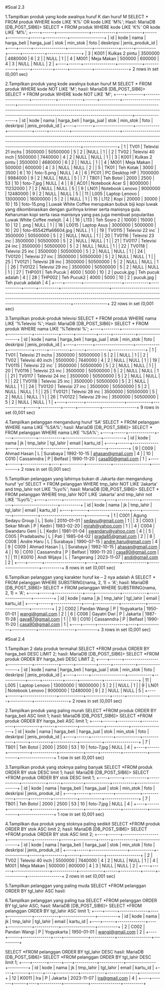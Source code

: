 #Soal 2.3

1.Tampilkan produk yang kode awalnya huruf K dan huruf M
SELECT * FROM produk WHERE kode LIKE 'K%' OR kode LIKE 'M%';
Hasil:
    MariaDB [DB_POST_SIB6]> SELECT * FROM produk WHERE kode LIKE 'K%' OR kode LIKE 'M%';
    +----+------+----------------+------------+------------+------+----------+------+-----------+-----------------+
    | id | kode | nama           | harga_beli | harga_jual | stok | min_stok | foto | deskripsi | jenis_produk_id |
    +----+------+----------------+------------+------------+------+----------+------+-----------+-----------------+
    |  3 | K001 | Kulkas 2 pintu |    3500000 |    4680000 |    6 |        2 |      | NULL      |               1 |
    |  4 | M001 | Meja Makan     |     500000 |     600000 |    4 |        3 | NULL | NULL      |               2 |
    +----+------+----------------+------------+------------+------+----------+------+-----------+-----------------+
    2 rows in set (0,001 sec)


2.Tampilkan produk yang kode awalnya bukan huruf M
SELECT * FROM produk WHERE kode NOT LIKE 'M';
hasil:
    MariaDB [DB_POST_SIB6]> SELECT * FROM produk WHERE kode NOT LIKE 'M';
    +----+--------+-------------------+------------+------------+------+----------+------------------------+---------------------------------------------------------------------------------------------------------------------------------------------------------------------------------------------------------------------+-----------------+
    | id | kode   | nama              | harga_beli | harga_jual | stok | min_stok | foto                   | deskripsi                                                                                                                                                                                                           | jenis_produk_id |
    +----+--------+-------------------+------------+------------+------+----------+------------------------+---------------------------------------------------------------------------------------------------------------------------------------------------------------------------------------------------------------------+-----------------+
    |  1 | TV01   | Televisi 21 inchs |    3500000 |   50500000 |    5 |        2 |                        |NULL                                                                                                                                                                                                                |               1 |
    |  2 | TV02   | Televisi 40 inch  |    5500000 |    7440000 |    4 |        2 | NULL                   | NULL                                                                                                                                                                                                                |               1 |
    |  3 | K001   | Kulkas 2 pintu    |    3500000 |    4680000 |    6 |        2 |                        | NULL                                                                                                                                                                                                                |               1 |
    |  4 | M001   | Meja Makan        |     500000 |     600000 |    4 |        3 | NULL                   | NULL                                                                                                                                                                                                                |               2 |
    |  5 | TK01   | Teh Kotak         |       3000 |       3500 |    6 |       10 | foto-5.png             | NULL                                                                                                                                                                                                                |               4 |
    |  6 | PC01   | PC Desktop HP     |    7000000 |    9984000 |    9 |        2 | NULL                   | NULL                                                                                                                                                                                                                |               5 |
    |  7 | TB01   | Teh Botol         |       2000 |       2500 |   53 |       10 | foto-7.jpg             | NULL                                                                                                                                                                                                                |               4 |
    |  8 | AC01   | Notebook Acer S   |    8000000 |   11232000 |    7 |        2 | NULL                   | NULL                                                                                                                                                                                                                |               5 |
    |  9 | LN01   | Notebook Lenovo   |    9000000 |   12480000 |    9 |        2 | NULL                   | NULL                                                                                                                                                                                                                |               5 |
    | 11 | L005   | Laptop Lenovo     |   13000000 |   16000000 |    5 |        2 |                        | NULL                                                                                                                                                                                                                |               1 |
    | 15 | L112   | Kopi              |      20000 |      30000 |   10 |       15 | foto-15.png            | Luwak White Coffee merupakan bubuk biji kopi luwak yang dikombinasikan dengan gurihnya krimer serta manisnya gula. Keharuman kopi serta rasa manisnya yang pas juga membuat popularitas Luwak White Coffee melejit. |               4 |
    | 16 | L113   | Teh Sosro 2       |      10000 |      15000 |   10 |       12 | .png                   | NULL                                                                                                                                                                                                                |               1 |
    | 18 | L0015  | Laptop Asus       |    3000000 |    5000000 |   10 |       20 | foto-65542ffa66604.jpg | NULL                                                                                                                                                                                                                |               1 |
    | 19 | TV0115 | Televisi 22 inc`  |    3500000 |   50500000 |    5 |        2 | NULL                   | NULL                                                                                                                                                                                                                |               1 |
    | 20 | TV0116 | Televisi 23 inc   |    3500000 |   50500000 |    5 |        2 | NULL                   | NULL                                                                                                                                                                                                                |               1 |
    | 21 | TV0117 | Televisi 24 inc   |    3500000 |   50500000 |    5 |        2 | NULL                   | NULL                                                                                                                                                                                                                |               1 |
    | 22 | TV0118 | Televisi 25 inc   |    3500000 |   50500000 |    5 |        2 | NULL                   | NULL                                                                                                                                                                                                                |               1 |
    | 24 | TV0120 | Televisi 27 inc   |    3500000 |   50500000 |    5 |        2 | NULL                   | NULL                                                                                                                                                                                                                |               1 |
    | 25 | TV0121 | Televisi 28 inc   |    3500000 |   50500000 |    5 |        2 | NULL                   | NULL                                                                                                                                                                                                                |               1 |
    | 26 | TV0122 | Televisi 29 inc   |    3500000 |   50500000 |    5 |        2 | NULL                   | NULL                                                                                                                                                                                                                |               1 |
    | 27 | THP001 | Teh Pucuk         |       4000 |       5000 |   10 |        2 | pucuk.jpg              | Teh pucuk adalah                                                                                                                                                                                                    |               4 |
    | 28 | THP002 | Teh Pucuk2        |       4000 |       5000 |   10 |        2 | pucuk.jpg              | Teh pucuk adalah                                                                                                                                                                                                    |               4 |
    +----+--------+-------------------+------------+------------+------+----------+------------------------+---------------------------------------------------------------------------------------------------------------------------------------------------------------------------------------------------------------------+-----------------+
    22 rows in set (0,001 sec)

3.Tampilkan produk-produk televisi
SELECT * FROM produk WHERE nama LIKE '%Televisi %';
Hasil:
    MariaDB [DB_POST_SIB6]> SELECT * FROM produk WHERE nama LIKE '%Televisi %';
    +----+--------+-------------------+------------+------------+------+----------+------+-----------+-----------------+
    | id | kode   | nama              | harga_beli | harga_jual | stok | min_stok | foto | deskripsi | jenis_produk_id |
    +----+--------+-------------------+------------+------------+------+----------+------+-----------+-----------------+
    |  1 | TV01   | Televisi 21 inchs |    3500000 |   50500000 |    5 |        2 |      | NULL      |               1 |
    |  2 | TV02   | Televisi 40 inch  |    5500000 |    7440000 |    4 |        2 | NULL | NULL      |               1 |
    | 19 | TV0115 | Televisi 22 inc`  |    3500000 |   50500000 |    5 |        2 | NULL | NULL      |               1 |
    | 20 | TV0116 | Televisi 23 inc   |    3500000 |   50500000 |    5 |        2 | NULL | NULL      |               1 |
    | 21 | TV0117 | Televisi 24 inc   |    3500000 |   50500000 |    5 |        2 | NULL | NULL      |               1 |
    | 22 | TV0118 | Televisi 25 inc   |    3500000 |   50500000 |    5 |        2 | NULL | NULL      |               1 |
    | 24 | TV0120 | Televisi 27 inc   |    3500000 |   50500000 |    5 |        2 | NULL | NULL      |               1 |
    | 25 | TV0121 | Televisi 28 inc   |    3500000 |   50500000 |    5 |        2 | NULL | NULL      |               1 |
    | 26 | TV0122 | Televisi 29 inc   |    3500000 |   50500000 |    5 |        2 | NULL | NULL      |               1 |
    +----+--------+-------------------+------------+------------+------+----------+------+-----------+-----------------+
    9 rows in set (0,001 sec)


4.Tampilkan pelanggan mengandung huruf 'SA'
 SELECT * FROM pelanggan WHERE nama LIKE '%SA%';
hasil:
    MariaDB [DB_POST_SIB6]> SELECT * FROM pelanggan WHERE nama LIKE '%SA%';
    +----+------+-------------+----+-----------+------------+------------------+----------+
    | id | kode | nama        | jk | tmp_lahir | tgl_lahir  | email            | kartu_id |
    +----+------+-------------+----+-----------+------------+------------------+----------+
    |  9 | C009 | Ahmad Hasan | L  | Surabaya  | 1992-10-15 | ahasan@gmail.com |        4 |
    | 10 | C010 | Cassanndra  | P  | Belfast   | 1990-11-20 | casa90@gmail.com |        1 |
    +----+------+-------------+----+-----------+------------+------------------+----------+
    2 rows in set (0,001 sec)


5.Tampilkan pelanggan yang lahirnya bukan di Jakarta dan mengandung huruf ‘yo‘
SELECT * FROM pelanggan WHERE tmp_lahir NOT LIKE 'Jakarta' and  tmp_lahir not LIKE '%yo%';
hasil:
    MariaDB [DB_POST_SIB6]> SELECT * FROM pelanggan WHERE tmp_lahir NOT LIKE 'Jakarta' and  tmp_lahir not LIKE '%yo%';
    +----+-------+--------------------+----+-----------+------------+----------------------+----------+
    | id | kode  | nama               | jk | tmp_lahir | tgl_lahir  | email                | kartu_id |
    +----+-------+--------------------+----+-----------+------------+----------------------+----------+
    |  1 | C001  | Agung Sedayu Group | L  | Solo      | 2010-01-01 | sedayu@gmail.com     |        1 |
    |  3 | C003  | Sekar Mirah        | P  | Kediri    | 1983-02-20 | mirah@yahoo.com      |        1 |
    |  4 | C004  | Swandaru Geni      | L  | Kediri    | 1981-01-04 | swandaru@yahoo.com   |        4 |
    |  5 | C005  | Pradabashu         | L  | Pati      | 1985-04-02 | prada85@gmail.com    |        2 |
    |  8 | C008  | Andre Haru         | L  | Surabaya  | 1990-07-15 | andre.haru@gmail.com |        4 |
    |  9 | C009  | Ahmad Hasan        | L  | Surabaya  | 1992-10-15 | ahasan@gmail.com     |        4 |
    | 10 | C010  | Cassanndra         | P  | Belfast   | 1990-11-20 | casa90@gmail.com     |        1 |
    | 11 | K0010 | Andi Wijaya        | L  | Tangerang | 2023-11-07 | andi@gmail.com       |        2 |
    +----+-------+--------------------+----+-----------+------------+----------------------+----------+
    8 rows in set (0,001 sec)


6.Tampilkan pelanggan yang karakter huruf ke – 2 nya adalah A
SELECT * FROM pelanggan WHERE SUBSTRING(nama, 2, 1) = 'A';
hasil:
    MariaDB [DB_POST_SIB6]> SELECT * FROM pelanggan WHERE SUBSTRING(nama, 2, 1) = 'A';
    +----+------+--------------+----+------------+------------+------------------+----------+
    | id | kode | nama         | jk | tmp_lahir  | tgl_lahir  | email            | kartu_id |
    +----+------+--------------+----+------------+------------+------------------+----------+
    |  2 | C002 | Pandan Wangi | P  | Yogyakarta | 1950-01-01 | wangi@gmail.com  |        2 |
    |  6 | C006 | Gayatri Dwi  | P  | Jakarta    | 1987-11-28 | gaya87@gmail.com |        1 |
    | 10 | C010 | Cassanndra   | P  | Belfast    | 1990-11-20 | casa90@gmail.com |        1 |
    +----+------+--------------+----+------------+------------+------------------+----------+
    3 rows in set (0,001 sec)

#Soal 2.4

1.Tampilkan 2 data produk termahal
SELECT *FROM produk ORDER BY harga_beli DESC LIMIT 2;
hasil:
    MariaDB [DB_POST_SIB6]> SELECT *FROM produk ORDER BY harga_beli DESC LIMIT 2;
    +----+------+-----------------+------------+------------+------+----------+------+-----------+-----------------+
    | id | kode | nama            | harga_beli | harga_jual | stok | min_stok | foto | deskripsi | jenis_produk_id |
    +----+------+-----------------+------------+------------+------+----------+------+-----------+-----------------+
    | 11 | L005 | Laptop Lenovo   |   13000000 |   16000000 |    5 |        2 |      | NULL      |               1 |
    |  9 | LN01 | Notebook Lenovo |    9000000 |   12480000 |    9 |        2 | NULL | NULL      |               5 |
    +----+------+-----------------+------------+------------+------+----------+------+-----------+-----------------+
    2 rows in set (0,001 sec)


2.Tampilkan produk yang paling murah
SELECT *FROM produk ORDER BY harga_beli ASC limit 1;
hasil:
    MariaDB [DB_POST_SIB6]> SELECT *FROM produk ORDER BY harga_beli ASC limit 1;
    +----+------+-----------+------------+------------+------+----------+------------+-----------+-----------------+
    | id | kode | nama      | harga_beli | harga_jual | stok | min_stok | foto       | deskripsi | jenis_produk_id |
    +----+------+-----------+------------+------------+------+----------+------------+-----------+-----------------+
    |  7 | TB01 | Teh Botol |       2000 |       2500 |   53 |       10 | foto-7.jpg | NULL      |               4 |
    +----+------+-----------+------------+------------+------+----------+------------+-----------+-----------------+
    1 row in set (0,001 sec)

3.Tampilkan produk yang stoknya paling banyak
SELECT *FROM produk ORDER BY stok DESC limit 1;
hasil:
    MariaDB [DB_POST_SIB6]> SELECT *FROM produk ORDER BY stok DESC limit 1;
    +----+------+-----------+------------+------------+------+----------+------------+-----------+-----------------+
    | id | kode | nama      | harga_beli | harga_jual | stok | min_stok | foto       | deskripsi | jenis_produk_id |
    +----+------+-----------+------------+------------+------+----------+------------+-----------+-----------------+
    |  7 | TB01 | Teh Botol |       2000 |       2500 |   53 |       10 | foto-7.jpg | NULL      |               4 |
    +----+------+-----------+------------+------------+------+----------+------------+-----------+-----------------+
    1 row in set (0,001 sec)

4.Tampilkan dua produk yang stoknya paling sedikit
SELECT *FROM produk ORDER BY stok ASC limit 2;
hasil:
    MariaDB [DB_POST_SIB6]> SELECT *FROM produk ORDER BY stok ASC limit 2;
    +----+------+------------------+------------+------------+------+----------+------+-----------+-----------------+
    | id | kode | nama             | harga_beli | harga_jual | stok | min_stok | foto | deskripsi | jenis_produk_id |
    +----+------+------------------+------------+------------+------+----------+------+-----------+-----------------+
    |  2 | TV02 | Televisi 40 inch |    5500000 |    7440000 |    4 |        2 | NULL | NULL      |               1 |
    |  4 | M001 | Meja Makan       |     500000 |     600000 |    4 |        3 | NULL | NULL      |               2 |
    +----+------+------------------+------------+------------+------+----------+------+-----------+-----------------+
    2 rows in set (0,001 sec)

5.Tampilkan pelanggan yang paling muda
SELECT *FROM pelanggan ORDER BY tgl_lahir ASC
hasil:



6.Tampilkan pelanggan yang paling tua
SELECT *FROM pelanggan ORDER BY tgl_lahir ASC;
hasil:
    MariaDB [DB_POST_SIB6]> SELECT *FROM pelanggan ORDER BY tgl_lahir ASC limit 1;
    +----+------+--------------+----+------------+------------+-----------------+----------+
    | id | kode | nama         | jk | tmp_lahir  | tgl_lahir  | email           | kartu_id |
    +----+------+--------------+----+------------+------------+-----------------+----------+
    |  2 | C002 | Pandan Wangi | P  | Yogyakarta | 1950-01-01 | wangi@gmail.com |        2 |
    +----+------+--------------+----+------------+------------+-----------------+----------+


SELECT *FROM pelanggan ORDER BY tgl_lahir DESC
hasil:
MariaDB [DB_POST_SIB6]> SELECT *FROM pelanggan ORDER BY tgl_lahir DESC limit 1;
+----+-------+------+----+-----------+------------+---------------+----------+
| id | kode  | nama | jk | tmp_lahir | tgl_lahir  | email         | kartu_id |
+----+-------+------+----+-----------+------------+---------------+----------+
| 12 | K0011 | Ira  | P  | Jakarta   | 2023-11-07 | ira@gmail.com |        4 |
+----+-------+------+----+-----------+------------+---------------+----------+


